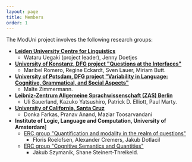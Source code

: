 ```yaml
---
layout: page
title: Members
order: 1
---
```


The ModUni project involves the following research groups:

- [**Leiden University Centre for Linguistics**](https://www.universiteitleiden.nl/en/humanities/leiden-university-centre-for-linguistics)
	- Wataru Uegaki (project leader), Jenny Doetjes 
- [**University of Konstanz, DFG project "Questions at the Interfaces"**](​https://typo.uni-konstanz.de/questionsInterfaces/)
	- Maribel Romero, Regine Eckardt, Sven Lauer, Miriam Butt. 
- [**University of Potsdam, DFG project "Variability in Language: Cognitive, Grammatical, and Social Aspects"**](​https://www.uni-potsdam.de/sfb1287/index.htm​l)
   	- Malte Zimmermann.
- [**Leibniz-Zentrum Allgemeine Sprachwissenschaft (ZAS) Berlin**](​http://​www.leibniz-zas.de)
	- Uli Sauerland, Kazuko Yatsushiro, Patrick D. Elliott, Paul Marty.
- [**University of California, Santa Cruz**](​https://linguistics.ucsc.edu/)
	- Donka Farkas, Pranav Anand, Maziar Toosarvandani
- **Institute of Logic, Language and Computation, University of Amsterdam**]
	- [ERC group "Quantification and modality in the realm of questions"](https://projects.illc.uva.nl/inquisitivesemantics/Home)
		- Floris Roelofsen, Alexander Cremers, Jakub Dotlacil
	- [ERC group "Cognitive Semantics and Quantities"](​http://www.jakubszymanik.com/CoSaQ/)
		- Jakub Szymanik, Shane Steinert-Threlkeld. 